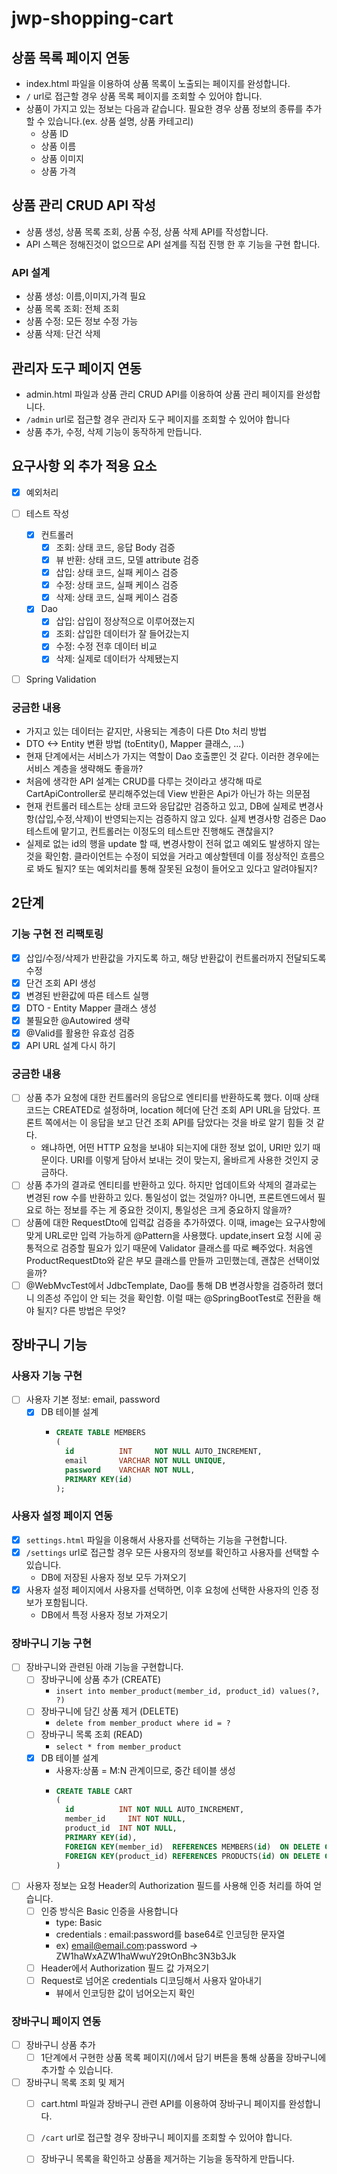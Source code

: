 # jwp-shopping-cart

## 상품 목록 페이지 연동
- index.html 파일을 이용하여 상품 목록이 노출되는 페이지를 완성합니다. 
- `/` url로 접근할 경우 상품 목록 페이지를 조회할 수 있어야 합니다.
- 상품이 가지고 있는 정보는 다음과 같습니다. 필요한 경우 상품 정보의 종류를 추가할 수 있습니다.(ex. 상품 설명, 상품 카테고리)
  - 상품 ID
  - 상품 이름
  - 상품 이미지
  - 상품 가격

## 상품 관리 CRUD API 작성
- 상품 생성, 상품 목록 조회, 상품 수정, 상품 삭제 API를 작성합니다. 
- API 스펙은 정해진것이 없으므로 API 설계를 직접 진행 한 후 기능을 구현 합니다.

### API 설계
- 상품 생성: 이름,이미지,가격 필요
- 상품 목록 조회: 전체 조회
- 상품 수정: 모든 정보 수정 가능
- 상품 삭제: 단건 삭제

## 관리자 도구 페이지 연동
- admin.html 파일과 상품 관리 CRUD API를 이용하여 상품 관리 페이지를 완성합니다.
- `/admin` url로 접근할 경우 관리자 도구 페이지를 조회할 수 있어야 합니다
- 상품 추가, 수정, 삭제 기능이 동작하게 만듭니다.

## 요구사항 외 추가 적용 요소
- [x] 예외처리
- [ ] 테스트 작성
  - [x] 컨트롤러
    - [x] 조회: 상태 코드, 응답 Body 검증
    - [x] 뷰 반환: 상태 코드, 모델 attribute 검증
    - [x] 삽입: 상태 코드, 실패 케이스 검증
    - [x] 수정: 상태 코드, 실패 케이스 검증
    - [x] 삭제: 상태 코드, 실패 케이스 검증
  - [x] Dao
    - [x] 삽입: 삽입이 정상적으로 이루어졌는지
    - [x] 조회: 삽입한 데이터가 잘 들어갔는지
    - [x] 수정: 수정 전후 데이터 비교
    - [x] 삭제: 실제로 데이터가 삭제됐는지
- [ ] Spring Validation


### 궁금한 내용
- 가지고 있는 데이터는 같지만, 사용되는 계층이 다른 Dto 처리 방법
- DTO <-> Entity 변환 방법 (toEntity(), Mapper 클래스, ...)
- 현재 단계에서는 서비스가 가지는 역할이 Dao 호출뿐인 것 같다. 이러한 경우에는 서비스 계층을 생략해도 좋을까?
- 처음에 생각한 API 설계는 CRUD를 다루는 것이라고 생각해 따로 CartApiController로 분리해주었는데 View 반환은 Api가 아닌가 하는 의문점
- 현재 컨트롤러 테스트는 상태 코드와 응답값만 검증하고 있고, DB에 실제로 변경사항(삽입,수정,삭제)이 반영되는지는 검증하지 않고 있다. 실제 변경사항 검증은 Dao 테스트에 맡기고, 컨트롤러는 이정도의 테스트만 진행해도 괜찮을지?
- 실제로 없는 id의 행을 update 할 때, 변경사항이 전혀 없고 예외도 발생하지 않는 것을 확인함. 클라이언트는 수정이 되었을 거라고 예상할텐데 이를 정상적인 흐름으로 봐도 될지? 또는 예외처리를 통해 잘못된 요청이 들어오고 있다고 알려야될지?


## 2단계

### 기능 구현 전 리팩토링
- [x] 삽입/수정/삭제가 반환값을 가지도록 하고, 해당 반환값이 컨트롤러까지 전달되도록 수정
- [x] 단건 조회 API 생성
- [x] 변경된 반환값에 따른 테스트 실행
- [x] DTO - Entity Mapper 클래스 생성
- [x] 불필요한 @Autowired 생략
- [x] @Valid를 활용한 유효성 검증
- [x] API URL 설계 다시 하기

### 궁금한 내용
- [ ] 상품 추가 요청에 대한 컨트롤러의 응답으로 엔티티를 반환하도록 했다. 이때 상태 코드는 CREATED로 설정하며, location 헤더에 단건 조회 API URL을 담았다. 프론트 쪽에서는 이 응답을 보고 단건 조회 API를 담았다는 것을 바로 알기 힘들 것 같다.
  - 왜냐하면, 어떤 HTTP 요청을 보내야 되는지에 대한 정보 없이, URI만 있기 때문이다. URI를 이렇게 담아서 보내는 것이 맞는지, 올바르게 사용한 것인지 궁금하다.
- [ ] 상품 추가의 결과로 엔티티를 반환하고 있다. 하지만 업데이트와 삭제의 결과로는 변경된 row 수를 반환하고 있다. 통일성이 없는 것일까? 아니면, 프론트엔드에서 필요로 하는 정보를 주는 게 중요한 것이지, 통일성은 크게 중요하지 않을까? 
- [ ] 상품에 대한 RequestDto에 입력값 검증을 추가하였다. 이때, image는 요구사항에 맞게 URL로만 입력 가능하게 @Pattern을 사용했다. update,insert 요청 시에 공통적으로 검증할 필요가 있기 때문에 Validator 클래스를 따로 빼주었다. 처음엔 ProductRequestDto와 같은 부모 클래스를 만들까 고민했는데, 괜찮은 선택이었을까?
- [ ] @WebMvcTest에서 JdbcTemplate, Dao를 통해 DB 변경사항을 검증하려 했더니 의존성 주입이 안 되는 것을 확인함. 이럴 때는 @SpringBootTest로 전환을 해야 될지? 다른 방법은 무엇?

## 장바구니 기능

### 사용자 기능 구현
- [ ] 사용자 기본 정보: email, password
  - [x] DB 테이블 설계
    - ```sql
      CREATE TABLE MEMBERS
      (
        id          INT     NOT NULL AUTO_INCREMENT,
        email       VARCHAR NOT NULL UNIQUE,
        password    VARCHAR NOT NULL,
        PRIMARY KEY(id)
      );
      ```

### 사용자 설정 페이지 연동
- [x] `settings.html` 파일을 이용해서 사용자를 선택하는 기능을 구현합니다.
- [x] `/settings` url로 접근할 경우 모든 사용자의 정보를 확인하고 사용자를 선택할 수 있습니다.
  - DB에 저장된 사용자 정보 모두 가져오기
- [x] 사용자 설정 페이지에서 사용자를 선택하면, 이후 요청에 선택한 사용자의 인증 정보가 포함됩니다.
  - DB에서 특정 사용자 정보 가져오기

### 장바구니 기능 구현
- [ ] 장바구니와 관련된 아래 기능을 구현합니다.
  - [ ] 장바구니에 상품 추가 (CREATE)
    - `insert into member_product(member_id, product_id) values(?, ?)`
  - [ ] 장바구니에 담긴 상품 제거 (DELETE)
    - `delete from member_product where id = ?`
  - [ ] 장바구니 목록 조회 (READ)
    - `select * from member_product`
  - [x] DB 테이블 설계
    - 사용자:상품 = M:N 관계이므로, 중간 테이블 생성 
    - ```sql
      CREATE TABLE CART
      (
        id          INT NOT NULL AUTO_INCREMENT,
        member_id     INT NOT NULL,
        product_id  INT NOT NULL,
        PRIMARY KEY(id),
        FOREIGN KEY(member_id)  REFERENCES MEMBERS(id)  ON DELETE CASCADE,
        FOREIGN KEY(product_id) REFERENCES PRODUCTS(id) ON DELETE CASCADE
      )
      ```
- [ ] 사용자 정보는 요청 Header의 Authorization 필드를 사용해 인증 처리를 하여 얻습니다. 
  - [ ] 인증 방식은 Basic 인증을 사용합니다
    - type: Basic
    - credentials : email:password를 base64로 인코딩한 문자열
    - ex) email@email.com:password -> ZW1haWxAZW1haWwuY29tOnBhc3N3b3Jk
  - [ ] Header에서 Authorization 필드 값 가져오기
  - [ ] Request로 넘어온 credentials 디코딩해서 사용자 알아내기
    - 뷰에서 인코딩한 값이 넘어오는지 확인

### 장바구니 페이지 연동
- [ ] 장바구니 상품 추가
  - [ ] 1단계에서 구현한 상품 목록 페이지(/)에서 담기 버튼을 통해 상품을 장바구니에 추가할 수 있습니다.
- [ ] 장바구니 목록 조회 및 제거
  - [ ] cart.html 파일과 장바구니 관련 API를 이용하여 장바구니 페이지를 완성합니다.
  - [ ] `/cart` url로 접근할 경우 장바구니 페이지를 조회할 수 있어야 합니다.
  - [ ] 장바구니 목록을 확인하고 상품을 제거하는 기능을 동작하게 만듭니다.


